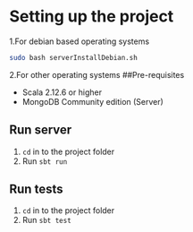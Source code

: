 # Setting up the project
1.For debian based operating systems
```bash
sudo bash serverInstallDebian.sh
```
2.For other operating systems
##Pre-requisites
- Scala 2.12.6 or higher
- MongoDB Community edition (Server)

## Run server
1. `cd` in to the project folder
2. Run `sbt run`

## Run tests
1. `cd` in to the project folder
2. Run `sbt test`

